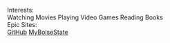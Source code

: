Interests:<br/>
Watching Movies
Playing Video Games
Reading Books<br/>
Epic Sites:<br/>
[GitHub](https://github.com/)
[MyBoiseState](https://weblogin.boisestate.edu/adfs/oauth2/authorize/?response_type=code&response_mode=form_post&client_id=5900b094-1b5b-443a-9044-89ef023ecd5a&redirect_uri=https%3A%2F%2Ftokenservice.prod.boisestate.edu%2Fauth%2Fcallback&scope=openid+profile&state=appid-a08a56e7-7876-444f-b05e-969fe32127dc&nonce=3200183D1799D8E4A0CFFA7F65C639EA)
